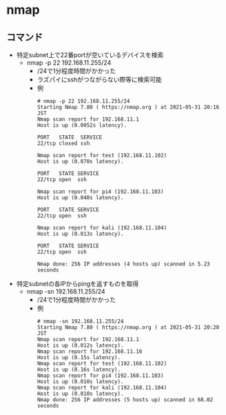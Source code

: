 # nmap

## コマンド

* 特定subnet上で22番portが空いているデバイスを検索
  * nmap -p 22 192.168.11.255/24
    * /24で1分程度時間がかかった
    * ラズパイにsshがつながらない際等に検索可能
    * 例
      ```
      # nmap -p 22 192.168.11.255/24
      Starting Nmap 7.80 ( https://nmap.org ) at 2021-05-31 20:16 JST
      Nmap scan report for 192.168.11.1
      Host is up (0.0052s latency).

      PORT   STATE  SERVICE
      22/tcp closed ssh

      Nmap scan report for test (192.168.11.102)
      Host is up (0.070s latency).

      PORT   STATE SERVICE
      22/tcp open  ssh

      Nmap scan report for pi4 (192.168.11.103)
      Host is up (0.048s latency).

      PORT   STATE SERVICE
      22/tcp open  ssh

      Nmap scan report for kali (192.168.11.104)
      Host is up (0.013s latency).

      PORT   STATE SERVICE
      22/tcp open  ssh

      Nmap done: 256 IP addresses (4 hosts up) scanned in 5.23 seconds
      ```
* 特定subnetの各IPからpingを返すものを取得
  * nmap -sn 192.168.11.255/24
    * /24で1分程度時間がかかった
    * 例
      ```
      # nmap -sn 192.168.11.255/24
      Starting Nmap 7.80 ( https://nmap.org ) at 2021-05-31 20:20 JST
      Nmap scan report for 192.168.11.1
      Host is up (0.012s latency).
      Nmap scan report for 192.168.11.16
      Host is up (0.15s latency).
      Nmap scan report for test (192.168.11.102)
      Host is up (0.16s latency).
      Nmap scan report for pi4 (192.168.11.103)
      Host is up (0.010s latency).
      Nmap scan report for kali (192.168.11.104)
      Host is up (0.010s latency).
      Nmap done: 256 IP addresses (5 hosts up) scanned in 68.02 seconds
      ```
      